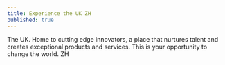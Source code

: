 ```yaml
---
title: Experience the UK ZH
published: true
---
```

The UK. Home to cutting edge innovators, a place that nurtures talent and creates exceptional products and services. This is your opportunity to change the world. ZH
